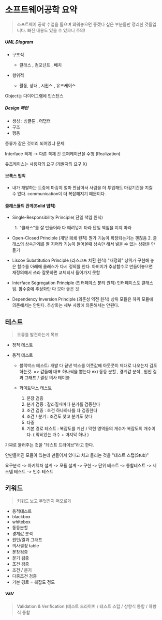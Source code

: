 # 소프트웨어공학 요약
> 소프트웨어 공학 수업을 들으며 외워놓으면 좋겠다 싶은 부분들만 정리한 것들입니다. 빠진 내용도 있을 수 있으니 주의!

##### UML Diagram

* 구조적
  * 클래스 , 컴포넌트 , 배치

* 행위적
  * 활동, 상태 , 시퀀스 , 유즈케이스

Object는 다이어그램에 인스턴스

##### Design 패턴
  * 생성 : 싱글톤 , 어댑터
  * 구조
  * 행동

종류가 같은 것끼리 되어있냐 문제

Interface 객체 -> 다른 객체 간 오퍼레이션을 수행 (Realization)

유즈케이스는 사용자의 요구 (개발자의 요구 X)

#### 브룩스 법칙
  * 내가 개발하는 도중에 마감이 얼마 안남아서 사람을 더 투입해도 마감기간을 지킬 수 없다. communication이 더 복잡해지기 때문이다.

#### 클래스들의 관계(Solid 법칙)

* Single-Responsibility Principle( 단일 책임 원칙)
  1. "클래스"를 잘 만들어라 다 때려넣지 마라
  단일 책임을 지지 마라

* Open-Closed Principle (개방 폐쇄 원칙)
  뭔가 기능이 확장되는거는 괜찮음
  2. 클래스의 상속관계를 잘 지어라
  기능이 들어올때 상속만 해서 넣을 수 있는 상황을 만들기

* Liscov Substitution Principle (리스코프 치환 원칙)
  "재정의"
  상위가 구현해 놓은 함수를 아래에 클래스가 다시 정의를 한다.
  아버지가 추상함수로 만들어놓으면 재정의해서 쓰라
  잘못하면 교체되서 들어가지 못함

* Interface Segregation Principle (인터페이스 분리 원칙)
  인터페이스도 클래스임. 함수중에 추상화만 다 모아 놓은 것

* Dependency Inversion Principle (의존성 역전 원칙)
  상위 모듈은 하위 모듈에 의존해서는 안된다. 추상화는 세부 사항에 의존해서는 안된다.

## 테스트
> 오류를 발견하는게 목표

* 정적 테스트


* 동적 테스트

  * 블랙박스 테스트: 개발 다 끝낸 박스를 이풋값에 아웃풋이 제대로 나오는지 검토하는것.
  => 값들에 대표 하나씩을 뽑는다
  ex) 동등 분할 , 경계값 분석 , 원인 결과 그래프 / 결정 의사 테이블

  * 화이트박스 테스트
    1. 문장 검증
    2. 분기 검증 : 갈라질때마다 분기를 검증한다
    3. 조건 검증 : 조건 하나하나를 다 검증한다
    4. 조건 / 분기 : 조건도 찾고 분기도 찾다
    5. 다중
    6. 기본 경로 테스트 : 복잡도를 계산 / 막힌 영역들의 개수가 복잡도의 개수이다. ( 막혀있는 개수 + 마지막 하나 )

가짜로 불러주는 것을 "테스트 드라이브"라고 한다.

안만들어진 모듈이 있는데 만들어져 있다고 치고 돌리는 것을 "테스트 스텁(Stub)"

요구분석 -> 아키텍처 설계 -> 모듈 설계 -> 구현 -> 단위 테스트 -> 통합테스트 -> 세스템 테스트 -> 인수 테스트

## 키워드
> 키워드 보고 무엇진지 떠오르게

* 동적테스트
* blackbox
* whitebox
* 동등분할
* 경계값 분석
* 원인/결과 그래프
* 의사결정 table
* 문장검증
* 분기 검증
* 조건 검증
* 조건 / 분기
* 다중조건 검증
* 기본 경로 = 복잡도 정도

##### V&V
> Validation & Verification
> (테스트 드라이버 / 테스트 스텁 / 상향식 통합 / 하향식 통합


